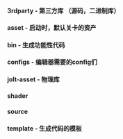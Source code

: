 #### 3rdparty - 第三方库 （源码，二进制库）
#### asset - 启动时，默认关卡的资产
#### bin - 生成功能性代码
#### configs - 编辑器需要的config们
#### jolt-asset - 物理库
#### shader
#### source
#### template - 生成代码的模板